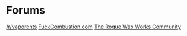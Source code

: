 # Forums

[/r/vaporents](https://reddit.com/r/vaporents)
[FuckCombustion.com](https://fuckcombustion.com)
[The Rogue Wax Works Community](https://www.theroguewaxworks.com/a/p/community)
